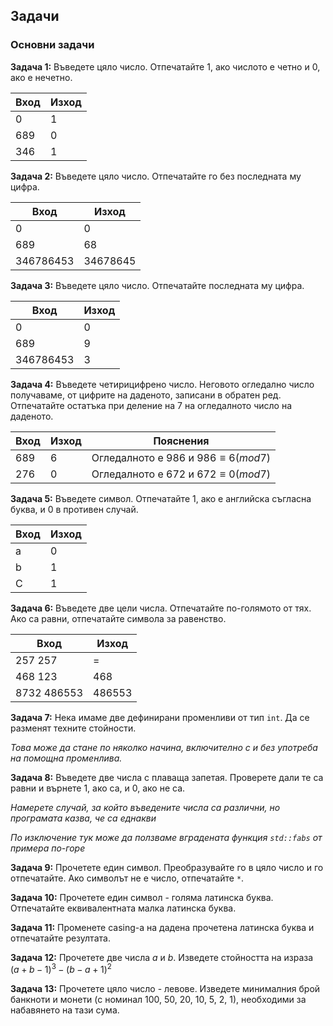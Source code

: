 ## Задачи

### Основни задачи

**Задача 1:** Въведете цяло число. Отпечатайте 1, ако числото е четно и 0, ако е нечетно.

|Вход|Изход|
|---|---|
| 0 | 1 |
| 689 | 0 |
| 346 | 1 | 

**Задача 2:**  Въведете цяло число. Отпечатайте го без последната му цифра.

|Вход|Изход|
|---|---|
| 0 | 0 |
| 689 | 68 |
| 346786453 | 34678645 | 

**Задача 3:**  Въведете цяло число. Отпечатайте последната му цифра.

|Вход|Изход|
|---|---|
| 0 | 0 |
| 689 | 9 |
| 346786453 | 3 | 

**Задача 4:** Въведете четирицифрено число. Неговото огледално число получаваме, от цифрите на даденото, записани в обратен ред. Отпечатайте остатъка при деление на 7 на огледалното число на даденото. 

|Вход|Изход|Пояснения|
|---|---|---|
| 689 | 6 |Огледалното е $986$ и $986 \equiv 6 (mod 7)$ |
| 276 | 0 |Огледалното е $672$ и $672 \equiv 0 (mod 7)$| 

**Задача 5:**  Въведете символ. Отпечатайте 1, ако е английска съгласна буква, и 0 в противен случай.

|Вход|Изход |
|---|---|
| a | 0 |
| b | 1 |
| C | 1 |

**Задача 6:** Въведете две цели числа. Отпечатайте по-голямото от тях. Ако са равни, отпечатайте символа за равенство.

|Вход|Изход |
|---|---|
| 257 257 | = |
| 468 123 | 468 |
| 8732 486553 | 486553 |

**Задача 7:** Нека имаме две дефинирани променливи от тип `int`. Да се разменят техните стойности. 

*Това може да стане по няколко начина, включително с и без употреба на помощна променлива.*


**Задача 8:** Въведете две числа с плаваща запетая. Проверете дали те са равни и върнете 1, ако са, и 0, ако не са.

*Намерете случай, за който въведените числа са различни, но програмата казва, че са еднакви*

*По изключение тук може да ползваме вградената функция `std::fabs` от примера по-горе*


**Задача 9:** Прочетете един символ. Преобразувайте го в цяло число и го отпечатайте. Ако символът не е число, отпечатайте `*`.

**Задача 10:** Прочетете един символ - голяма латинска буква. Отпечатайте еквивалентната малка латинска буква.

**Задача 11:** Променете casing-a на дадена прочетена латинска буква и отпечатайте резултата.

**Задача 12:**  Прочетете две числа $a$ и $b$. Изведете стойността на израза ${(a + b - 1)^3 - (b - a + 1)^2}$

**Задача 13:**  Прочетете цяло число - левове. Изведете минималния брой банкноти и монети (с номинал 100, 50, 20, 10, 5, 2, 1), необходими за набавянето на тази сума.